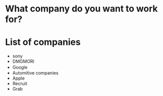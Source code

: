 # What company do you want to work for?

# List of companies
- sony
- DMGMORI
- Google　
- Automitive companies
- Apple
- Recruit
- Grab
